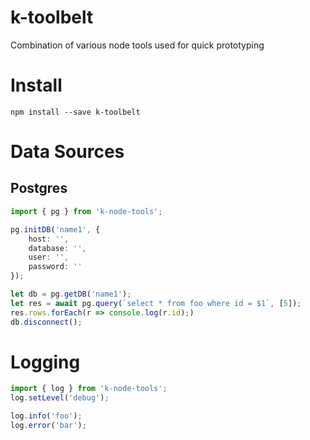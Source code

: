 # k-toolbelt
Combination of various node tools used for quick prototyping

# Install
`npm install --save k-toolbelt`

# Data Sources

## Postgres
```typescript
import { pg } from 'k-node-tools';

pg.initDB('name1', {
    host: '',
    database: '',
    user: '',
    password: ''
});

let db = pg.getDB('name1');
let res = await pg.query(`select * from foo where id = $1`, [5]);
res.rows.forEach(r => console.log(r.id);)
db.disconnect();

```

# Logging
```typescript
import { log } from 'k-node-tools';
log.setLevel('debug');

log.info('foo');
log.error('bar');


```


